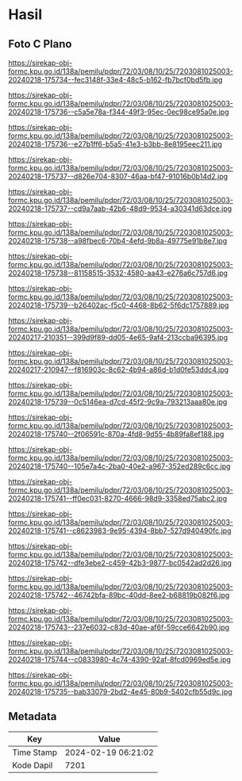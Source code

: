 # Hasil

## Foto C Plano

https://sirekap-obj-formc.kpu.go.id/138a/pemilu/pdpr/72/03/08/10/25/7203081025003-20240218-175734--fec3148f-33e4-48c5-b162-fb7bcf0bd5fb.jpg

https://sirekap-obj-formc.kpu.go.id/138a/pemilu/pdpr/72/03/08/10/25/7203081025003-20240218-175736--c5a5e78a-f344-49f3-95ec-0ec98ce95a0e.jpg

https://sirekap-obj-formc.kpu.go.id/138a/pemilu/pdpr/72/03/08/10/25/7203081025003-20240218-175736--e27b1ff6-b5a5-41e3-b3bb-8e8195eec211.jpg

https://sirekap-obj-formc.kpu.go.id/138a/pemilu/pdpr/72/03/08/10/25/7203081025003-20240218-175737--d826e704-8307-46aa-bf47-91016b0b14d2.jpg

https://sirekap-obj-formc.kpu.go.id/138a/pemilu/pdpr/72/03/08/10/25/7203081025003-20240218-175737--cd9a7aab-42b6-48d9-9534-a30341d63dce.jpg

https://sirekap-obj-formc.kpu.go.id/138a/pemilu/pdpr/72/03/08/10/25/7203081025003-20240218-175738--a98fbec6-70b4-4efd-9b8a-49775e91b8e7.jpg

https://sirekap-obj-formc.kpu.go.id/138a/pemilu/pdpr/72/03/08/10/25/7203081025003-20240218-175738--81158515-3532-4580-aa43-e276a6c757d6.jpg

https://sirekap-obj-formc.kpu.go.id/138a/pemilu/pdpr/72/03/08/10/25/7203081025003-20240218-175739--b26402ac-f5c0-4468-8b62-5f6dc1757889.jpg

https://sirekap-obj-formc.kpu.go.id/138a/pemilu/pdpr/72/03/08/10/25/7203081025003-20240217-210351--399d9f89-dd05-4e65-9af4-213ccba96395.jpg

https://sirekap-obj-formc.kpu.go.id/138a/pemilu/pdpr/72/03/08/10/25/7203081025003-20240217-210947--f816903c-8c62-4b94-a86d-b1d0fe53ddc4.jpg

https://sirekap-obj-formc.kpu.go.id/138a/pemilu/pdpr/72/03/08/10/25/7203081025003-20240218-175739--0c5146ea-d7cd-45f2-9c9a-793213aaa80e.jpg

https://sirekap-obj-formc.kpu.go.id/138a/pemilu/pdpr/72/03/08/10/25/7203081025003-20240218-175740--2f06591c-870a-4fd8-9d55-4b89fa8ef188.jpg

https://sirekap-obj-formc.kpu.go.id/138a/pemilu/pdpr/72/03/08/10/25/7203081025003-20240218-175740--105e7a4c-2ba0-40e2-a967-352ed289c6cc.jpg

https://sirekap-obj-formc.kpu.go.id/138a/pemilu/pdpr/72/03/08/10/25/7203081025003-20240218-175741--ff0ec031-8270-4666-98d9-3358ed75abc2.jpg

https://sirekap-obj-formc.kpu.go.id/138a/pemilu/pdpr/72/03/08/10/25/7203081025003-20240218-175741--c8623983-9e95-4394-8bb7-527d940490fc.jpg

https://sirekap-obj-formc.kpu.go.id/138a/pemilu/pdpr/72/03/08/10/25/7203081025003-20240218-175742--dfe3ebe2-c459-42b3-9877-bc0542ad2d26.jpg

https://sirekap-obj-formc.kpu.go.id/138a/pemilu/pdpr/72/03/08/10/25/7203081025003-20240218-175742--46742bfa-89bc-40dd-8ee2-b68819b082f6.jpg

https://sirekap-obj-formc.kpu.go.id/138a/pemilu/pdpr/72/03/08/10/25/7203081025003-20240218-175743--237e6032-c83d-40ae-af6f-59cce6642b90.jpg

https://sirekap-obj-formc.kpu.go.id/138a/pemilu/pdpr/72/03/08/10/25/7203081025003-20240218-175744--c0833980-4c74-4390-92af-8fcd0969ed5e.jpg

https://sirekap-obj-formc.kpu.go.id/138a/pemilu/pdpr/72/03/08/10/25/7203081025003-20240218-175735--bab33079-2bd2-4e45-80b9-5402cfb55d9c.jpg


## Metadata

| Key        | Value               |
| ---------- | ------------------- |
| Time Stamp | 2024-02-19 06:21:02 |
| Kode Dapil | 7201                |



